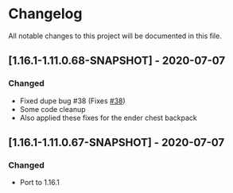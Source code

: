 # Changelog
All notable changes to this project will be documented in this file.

## [1.16.1-1.11.0.68-SNAPSHOT] - 2020-07-07
### Changed
 - Fixed dupe bug #38 (Fixes [#38](https://github.com/MC-U-Team/Useful-Backpacks/issues/38))
 - Some code cleanup
 - Also applied these fixes for the ender chest backpack

## [1.16.1-1.11.0.67-SNAPSHOT] - 2020-07-07
### Changed
 - Port to 1.16.1